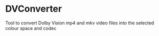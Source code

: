 # DVConverter
Tool to convert Dolby Vision mp4 and mkv video files into the selected colour space and codec
